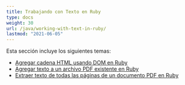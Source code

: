 ```yaml
---
title: Trabajando con Texto en Ruby
type: docs
weight: 30
url: /java/working-with-text-in-ruby/
lastmod: "2021-06-05"
---
```


Esta sección incluye los siguientes temas:

- [Agregar cadena HTML usando DOM en Ruby](/pdf/java/add-html-string-using-dom-in-ruby/)
- [Agregar texto a un archivo PDF existente en Ruby](/pdf/java/add-text-to-an-existing-pdf-file-in-ruby/)
- [Extraer texto de todas las páginas de un documento PDF en Ruby](/pdf/java/extract-text-from-all-the-pages-of-a-pdf-document-in-ruby/)